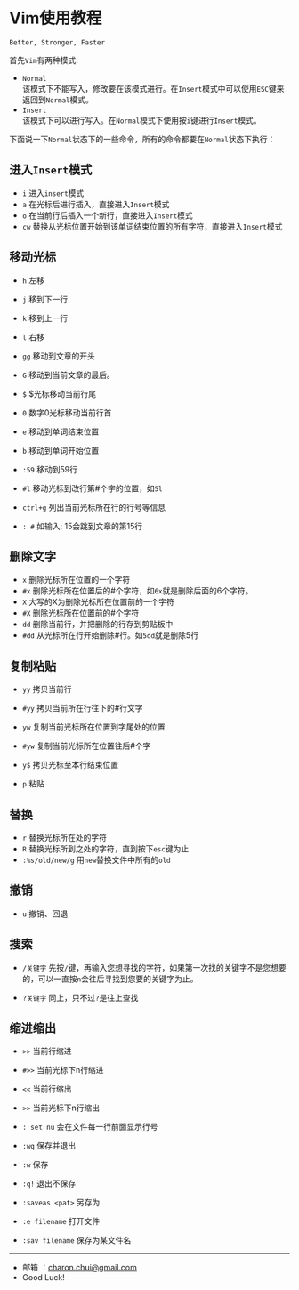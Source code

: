 Vim使用教程
===

`Better, Stronger, Faster`

首先`Vim`有两种模式: 

- `Normal`            
    该模式下不能写入，修改要在该模式进行。在`Insert`模式中可以使用`ESC`键来返回到`Normal`模式。
- `Insert`      
    该模式下可以进行写入。在`Normal`模式下使用按`i`键进行`Insert`模式。
	
下面说一下`Normal`状态下的一些命令，所有的命令都要在`Normal`状态下执行：

进入`Insert`模式
---

- `i` 进入`insert`模式
- `a` 在光标后进行插入，直接进入`Insert`模式
- `o` 在当前行后插入一个新行，直接进入`Insert`模式
- `cw` 替换从光标位置开始到该单词结束位置的所有字符，直接进入`Insert`模式


移动光标
---

- `h` 左移
- `j` 移到下一行
- `k` 移到上一行
- `l` 右移
- `gg` 移动到文章的开头
- `G` 移动到当前文章的最后。

- `$` $光标移动当前行尾
- `0` 数字0光标移动当前行首

- `e` 移动到单词结束位置
- `b` 移动到单词开始位置
- `:59` 移动到59行
- `#l` 移动光标到改行第#个字的位置，如`5l`
- `ctrl+g` 列出当前光标所在行的行号等信息
- `: #` 如输入: 15会跳到文章的第15行

删除文字
---

- `x` 删除光标所在位置的一个字符
- `#x` 删除光标所在位置后的#个字符，如`6x`就是删除后面的6个字符。
- `X` 大写的X为删除光标所在位置前的一个字符
- `#X` 删除光标所在位置前的#个字符
- `dd` 删除当前行，并把删除的行存到剪贴板中
- `#dd` 从光标所在行开始删除#行。如`5dd`就是删除5行

复制粘贴
---

- `yy` 拷贝当前行
- `#yy` 拷贝当前所在行往下的#行文字
- `yw` 复制当前光标所在位置到字尾处的位置
- `#yw` 复制当前光标所在位置往后#个字
- `y$` 拷贝光标至本行结束位置

- `p` 粘贴


替换
---

- `r` 替换光标所在处的字符
- `R` 替换光标所到之处的字符，直到按下`esc`键为止
- `:%s/old/new/g` 用`new`替换文件中所有的`old`

撤销
---

- `u` 撤销、回退

搜索
---

- `/关键字` 先按`/`键，再输入您想寻找的字符，如果第一次找的关键字不是您想要的，可以一直按`n`会往后寻找到您要的关键字为止。

- `?关键字` 同上，只不过`?`是往上查找

缩进缩出
---

- `>>` 当前行缩进
- `#>>` 当前光标下n行缩进
- `<<` 当前行缩出
- `>>` 当前光标下n行缩出

- `: set nu` 会在文件每一行前面显示行号
- `:wq` 保存并退出
- `:w` 保存
- `:q!` 退出不保存
- `:saveas <pat>` 另存为
- `:e filename` 打开文件
- `:sav filename` 保存为某文件名







		
---
- 邮箱 ：charon.chui@gmail.com  
- Good Luck! 

	
